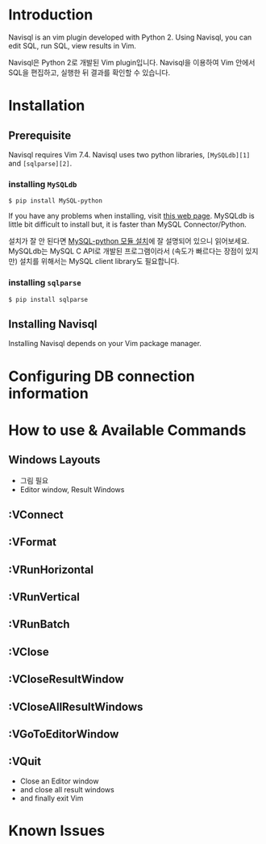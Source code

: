 Introduction
============

Navisql is an vim plugin developed with Python 2. Using Navisql, you can edit SQL, run SQL, view results in Vim.

Navisql은 Python 2로 개발된 Vim plugin입니다. Navisql을 이용하여 Vim 안에서 SQL을 편집하고, 실행한 뒤 결과를 확인할 수 있습니다.

Installation
============

Prerequisite
------------

Navisql requires Vim 7.4. Navisql uses two python libraries, `[MySQLdb][1]` and `[sqlparse][2]`.

### installing `MySQLdb`

```
$ pip install MySQL-python
```

If you have any problems when installing, visit [this web page][3]. MySQLdb is little bit difficult to install but, it is faster than MySQL Connector/Python.

설치가 잘 안 된다면 [MySQL-python 모듈 설치][4]에 잘 설명되어 있으니 읽어보세요. MySQLdb는 MySQL C API로 개발된 프로그램이라서 (속도가 빠르다는 장점이 있지만) 설치를 위해서는 MySQL client library도 필요합니다.

### installing `sqlparse`

```
$ pip install sqlparse
```

Installing Navisql
------------------

Installing Navisql depends on your Vim package manager.

Configuring DB connection information
===================================

How to use & Available Commands
=====================

Windows Layouts
---------------

- 그림 필요
- Editor window, Result Windows

:VConnect
---------

:VFormat
--------

:VRunHorizontal
---------------

:VRunVertical
-------------

:VRunBatch
----------

:VClose
-------

:VCloseResultWindow
-------------------

:VCloseAllResultWindows
-----------------------

:VGoToEditorWindow
------------------

:VQuit
------

- Close an Editor window
- and close all result windows
- and finally exit Vim

Known Issues
============

[1]: http://mysql-python.sourceforge.net/MySQLdb.html
[2]: https://github.com/andialbrecht/sqlparse
[3]: http://mysql-python.blogspot.kr/2012/11/is-mysqldb-hard-to-install.html
[4]: http://zetawiki.com/wiki/MySQL-python_%EB%AA%A8%EB%93%88_%EC%84%A4%EC%B9%98
